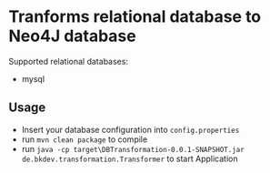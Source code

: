 # Tranforms relational database to Neo4J database

Supported relational databases:
* mysql


## Usage
* Insert your database configuration into `config.properties` 
* run `mvn clean package` to compile
* run `java -cp target\DBTransformation-0.0.1-SNAPSHOT.jar de.bkdev.transformation.Transformer` to start Application
